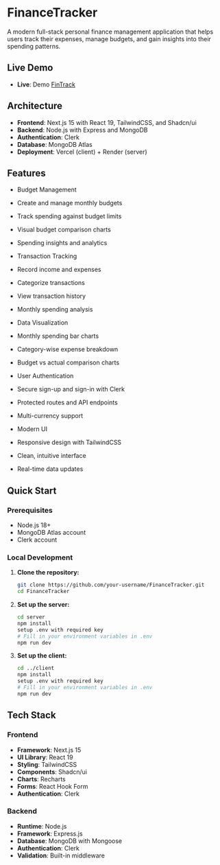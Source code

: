# FinanceTracker

A modern full-stack personal finance management application that helps users track their expenses, manage budgets, and gain insights into their spending patterns.

##  Live Demo

- **Live**: Demo [FinTrack](https://finance-tracker-apps.vercel.app/)

##  Architecture

- **Frontend**: Next.js 15 with React 19, TailwindCSS, and Shadcn/ui
- **Backend**: Node.js with Express and MongoDB
- **Authentication**: Clerk
- **Database**: MongoDB Atlas
- **Deployment**: Vercel (client) + Render (server)

## Features

-  Budget Management

  - Create and manage monthly budgets
  - Track spending against budget limits
  - Visual budget comparison charts
  - Spending insights and analytics

-  Transaction Tracking

  - Record income and expenses
  - Categorize transactions
  - View transaction history
  - Monthly spending analysis

-  Data Visualization

  - Monthly spending bar charts
  - Category-wise expense breakdown
  - Budget vs actual comparison charts

-  User Authentication

  - Secure sign-up and sign-in with Clerk
  - Protected routes and API endpoints
  - Multi-currency support

-  Modern UI
  - Responsive design with TailwindCSS
  - Clean, intuitive interface
  - Real-time data updates

##  Quick Start

### Prerequisites

- Node.js 18+
- MongoDB Atlas account
- Clerk account

### Local Development

1. **Clone the repository:**

   ```bash
   git clone https://github.com/your-username/FinanceTracker.git
   cd FinanceTracker
   ```

2. **Set up the server:**

   ```bash
   cd server
   npm install
   setup .env with required key
   # Fill in your environment variables in .env
   npm run dev
   ```

3. **Set up the client:**

   ```bash
   cd ../client
   npm install
   setup .env with required key
   # Fill in your environment variables in .env
   npm run dev
   ```

## Tech Stack

### Frontend

- **Framework**: Next.js 15
- **UI Library**: React 19
- **Styling**: TailwindCSS
- **Components**: Shadcn/ui
- **Charts**: Recharts
- **Forms**: React Hook Form
- **Authentication**: Clerk

### Backend

- **Runtime**: Node.js
- **Framework**: Express.js
- **Database**: MongoDB with Mongoose
- **Authentication**: Clerk
- **Validation**: Built-in middleware
